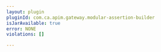 ```yaml
---
layout: plugin
pluginId: com.ca.apim.gateway.modular-assertion-builder
isJarAvailable: true
error: NONE
violations: []

---
```

